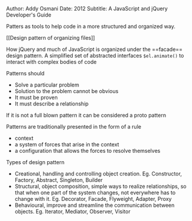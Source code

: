 Author: Addy Osmani
Date: 2012
Subtitle: A JavaScript and jQuery Developer's Guide

Patters as tools to help code in a more structured and organized way.

[[Design pattern of organizing files]]

How jQuery and much of JavaScript is organized under the ==facade== design pattern. A simplified set of abstracted interfaces `$el.animate()` to interact with complex bodies of code

Patterns should
- Solve a particular problem
- Solution to the problem cannot be obvious
- It must be proven
- It must describe a relationship

If it is not a full blown pattern it can be considered a proto pattern

Patterns are traditionally presented in the form of a rule
- context
- a system of forces that arise in the context
- a configuration that allows the forces to resolve themselves

Types of design pattern
- Creational, handling and controlling object creation. Eg. Constructor, Factory, Abstract, Singleton, Builder
- Structural, object composition, simple ways to realize relationships, so that when one part of the system changes, not everywhere has to change with it. Eg. Decorator, Facade, Flyweight, Adapter, Proxy
- Behavioural, improve and streamline the communication between objects. Eg. Iterator, Mediator, Observer, Visitor